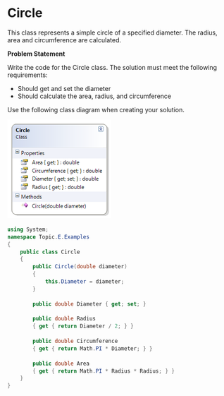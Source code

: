 ---
---
# Circle

This class represents a simple circle of a specified diameter. The radius, area and circumference are calculated. 

**Problem Statement**

Write the code for the Circle class. The solution must meet the following requirements:

* Should get and set the diameter
* Should calculate the area, radius, and circumference

Use the following class diagram when creating your solution.

![Circle Class Diagram](E-Circle.png)
 
```csharp
using System;
namespace Topic.E.Examples
{
    public class Circle
    {
        public Circle(double diameter)
        {
            this.Diameter = diameter;
        }

        public double Diameter { get; set; }

        public double Radius
        { get { return Diameter / 2; } }

        public double Circumference
        { get { return Math.PI * Diameter; } }

        public double Area
        { get { return Math.PI * Radius * Radius; } }
    }
}
```
